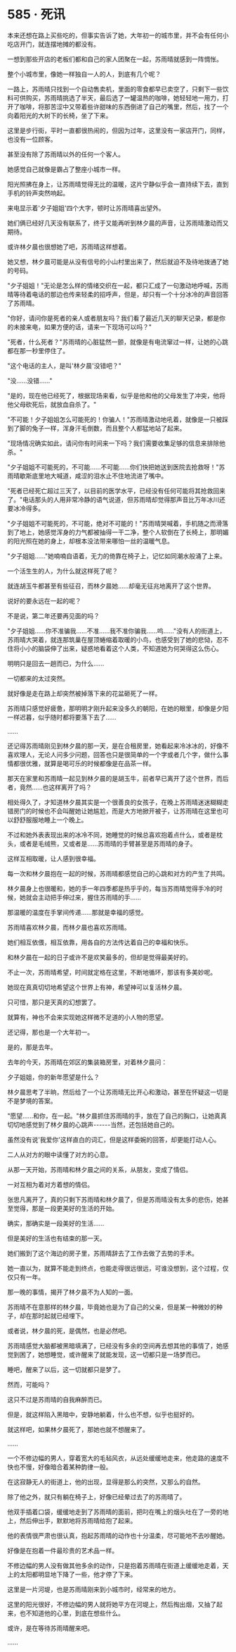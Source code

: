 <link rel="stylesheet" href="../../styles/text.css" />
<h1>585 · 死讯</h1>

本来还想在路上买些吃的，但事实告诉了她，大年初一的城市里，并不会有任何小吃店开门，就连摆地摊的都没有。

一想到那些开店的老板们都和自己的家人团聚在一起，苏雨晴就感到一阵惆怅。

整个小城市里，像她一样独自一人的人，到底有几个呢？

一路上，苏雨晴只找到一个自动售卖机，里面的零食都早已卖空了，只剩下一些饮料可供购买，苏雨晴挑选了半天，最后选了一罐温热的咖啡，她轻轻地一用力，打开了咖啡，将那苦涩中又带着些许甜味的东西倒进了自己的嘴里，然后，找了一个向着阳光的大树下的长椅，坐了下来。

这里是步行街，平时一直都很热闹的，但因为过年，这里没有一家店开门，同样，也没有一位顾客。

甚至没有除了苏雨晴以外的任何一个客人。

她感觉自己就像是霸占了整座小城市一样。

阳光照拂在身上，让苏雨晴觉得无比的温暖，这片宁静似乎会一直持续下去，直到手机的铃声突然响起。

来电显示着'夕子姐姐'四个大字，顿时让苏雨晴喜出望外。

她们俩已经好几天没有联系了，终于又能再听到林夕晨的声音，让苏雨晴激动而又期待。

或许林夕晨也很想她了吧，苏雨晴这样想着。

她又想，林夕晨可能是从没有信号的小山村里出来了，然后就迫不及待地拨通了她的号码。

"夕子姐姐！"无论是怎么样的情绪交织在一起，都只汇成了一句激动地呼喊，苏雨晴等待着电话的那边也传来轻柔的招呼声，但是，却只有一个十分冰冷的声音回答了苏雨晴。

"你好，请问你是死者的亲人或者朋友吗？我们看了最近几天的聊天记录，都是你的未接来电，如果方便的话，请来一下现场可以吗？"

"死者，什么死者？"苏雨晴的心脏猛然一颤，就像是有电流窜过一样，让她的心跳都在那一秒里停住了。

"这个电话的主人，是叫'林夕晨'没错吧？"

"没......没错......"

"是的，现在他已经死了，根据现场来看，似乎是他和他的父母发生了冲突，他将他父母砍死后，就放血自杀了。"

"不可能！夕子姐姐怎么可能死的！你骗人！"苏雨晴激动地吼着，就像是一只被踩到了脚的兔子一样，浑身汗毛倒数，而且整个人都猛地站了起来。

"现场情况确实如此，请问你有时间来一下吗？我们需要收集足够的信息来排除他杀。"

"夕子姐姐不可能死的，不可能......不可能......你们快把她送到医院去抢救呀！"苏雨晴歇斯底里地大喊道，咸涩的泪水止不住地流进了嘴中。

"死者已经死亡超过三天了，以目前的医学水平，已经没有任何可能将其抢救回来了。"电话那头的人用非常冷静的语气说道，但苏雨晴却觉得那声音比万年冰川还要冰冷得多。

"夕子姐姐不可能死的，不可能，绝对不可能的！"苏雨晴哭喊着，手机随之而滑落到了地上，她感觉浑身的力气都被抽得一干二净，整个人软倒在了长椅上，那明媚的阳光照在她的身上，却根本没法带来哪怕一丝的温暖气息。

"夕子姐姐......"她喃喃自语着，无力的倚靠在椅子上，记忆如同潮水般涌了上来。

一个活生生的人，为什么就这样死了呢？

就连胡玉牛都甚至有些征召，而林夕晨她......却毫无征兆地离开了这个世界。

说好的要永远在一起的呢？

不是说，第二年还要再见面的吗？

"夕子姐姐......你不准骗我......不准......我不准你骗我......呜......"没有人的街道上，苏雨晴大哭着，就连那筑巢在屋顶蜷缩着取暖的小鸟，也感受到了她的悲恸，忍不住将小小的脑袋伸了出来，疑惑地看着这个人类，不知道她为何哭得这么伤心。

明明只是回去一趟而已，为什么......

一切都来的太过突然。

就好像是走在路上却突然被掉落下来的花盆砸死了一样。

苏雨晴只感觉好疲惫，那明明才刚升起来没多久的朝阳，在她的眼里，却像是夕阳一样迟暮，似乎随时都将要落下去了......

......

还记得苏雨晴刚见到林夕晨的那一天，是在合租房里，她看起来冷冰冰的，好像不喜欢理人，无论人问多少问题，回答也只是很简单的一个字或者几个字，做什么事情都很优雅，就算是喝可乐的时候都像是在品茶一样。

那天在家里和苏雨晴一起见到林夕晨的是胡玉牛，前者早已离开了这个世界，而后者，竟然......也这样离开了吗？

相处得久了，才知道林夕晨其实是一个很善良的女孩子，在晚上苏雨晴迷迷糊糊走错房门的时候也不会叫醒她让她尴尬，而是大方地掀开被子，让苏雨晴在这里也可以舒舒服服地睡上一个晚上。

不过和她外表表现出来的冰冷不同，她睡觉的时候总喜欢抱着点什么，或者是枕头，或者是毛绒熊，又或者是......苏雨晴的手臂甚至是苏雨晴的身子。

这样互相取暖，让人感到很幸福。

每一次和林夕晨抱在一起的时候，苏雨晴都感觉自己的心跳和对方的产生了共鸣。

林夕晨身上也很暖和，她的手一年四季都是热乎乎的，每当苏雨晴觉得手冷的时候，她就会主动把手伸过来，握住苏雨晴的手......

那温暖的温度在手掌间传递......那就是幸福的感觉。

苏雨晴喜欢林夕晨，而林夕晨也喜欢苏雨晴。

她们相互依偎，相互依靠，用各自的方法传达着自己的幸福和快乐。

和林夕晨在一起的日子或许不是欢笑最多的，但却是觉得最美好的。

不止一次，苏雨晴希望，时间就定格在这里，不断地循环，那该有多美妙呢。

她现在真真切切地希望这个世界上有神，希望神可以复活林夕晨。

只可惜，那只是天真的幻想罢了。

就算有，神也不会来实现她这样微不足道的小人物的愿望。

还记得，那也是一个大年初一。

是的，那是去年。

去年的今天，苏雨晴在郊区的集装箱房里，对着林夕晨问：

夕子姐姐，你的新年愿望是什么？

林夕晨思考了半晌，然后给了一个让苏雨晴无比开心和激动，甚至在怀疑这一切是不是梦境的答案。

"愿望......和你，在一起。"林夕晨抓住苏雨晴的手，放在了自己的胸口，让她真真切切地感觉到了林夕晨的心跳声------当然，还包括她自己的。

虽然没有说'我爱你'这样直白的词汇，但是这样委婉的回答，却更能打动人心。

二人从对方的眼中读懂了对方的心意。

从那一天开始，苏雨晴和林夕晨之间的关系，从朋友，变成了情侣。

一对互相为着对方着想的情侣。

张思凡离开了，真的只剩下苏雨晴和林夕晨了，但是苏雨晴没有太多的悲伤，她甚至觉得，那是一段更美好的生活的开始。

确实，那确实是一段美好的生活......

但是美好的生活也有结束的那一天。

她们搬到了这个海边的房子里，苏雨晴辞去了工作去做了去势的手术。

她一直以为，就算不能走到终点，也能走得很远很远，可谁没想到，这个过程，仅仅只有一年。

那一晚的事情，揭开了林夕晨不为人知的一面。

苏雨晴不在意那样的林夕晨，毕竟她也是为了自己的父亲，但是某一种微妙的种子，却在那时起就已经埋下。

或者说，林夕晨的死，是偶然，也是必然吧。

苏雨晴感觉大脑都被黑暗填满了，已经没有多余的空间再去想其他的事情了，她感觉到困了，她想睡觉，或许醒来了就能发现，这一切都只是一场梦而已。

睡吧，醒来了以后，这一切就都只是梦了。

然而，可能吗？

这只不过是苏雨晴的自我麻醉而已。

但是，就这样陷入黑暗中，安静地躺着，什么也不想，似乎也挺好的。

就这样吧，如果林夕晨死了，那她也就不想醒来了。

......

一个不修边幅的男人，穿着宽大的毛毡风衣，从远处缓缓地走来，他走路的速度不快也不慢，好像暗合着某种韵律一般。

在这寂静无人的街道上，他的出现，显得是那么的突然，又那么的自然。

除了他之外，就只有躺在椅子上，好像已经晕过去了的苏雨晴了。

他双手插着口袋，缓缓地走到了苏雨晴的面前，把叼在嘴上的烟头吐在了一旁的地上，然后伸出手，默默地将苏雨晴给抱了起来。

他的表情很严肃也很认真，抱起苏雨晴的动作也十分温柔，尽可能地不去吵醒她。

好像是在抱着一件最珍贵的艺术品一样。

不修边幅的男人没有做其他多余的动作，只是抱着苏雨晴在街道上缓缓地走着，天上的太阳都明显地下降了一些，他才停了下来。

这里是一片河堤，也是苏雨晴刚来到小城市时，经常来的地方。

这里的阳光很好，不修边幅的男人就将她平方在河堤上，然后掏出烟，又抽了起来，也不知道他的心里，到底在想些什么。

或许，是在等待苏雨晴醒来吧。

......
